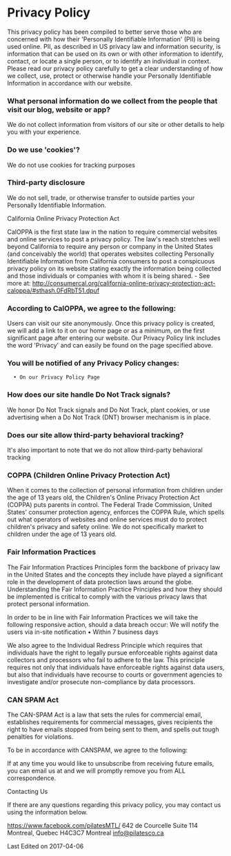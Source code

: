# Privacy Policy
This privacy policy has been compiled to better serve those who are concerned with how their 'Personally Identifiable Information' (PII) is being used online. 
PII, as described in US privacy law and information security, is information that can be used on its own or with other information to identify, contact, or locate a single person, or to identify an individual in context. 
Please read our privacy policy carefully to get a clear understanding of how we collect, use, protect or otherwise handle your Personally Identifiable Information in accordance with our website.

### What personal information do we collect from the people that visit our blog, website or app?
We do not collect information from visitors of our site or other details to help you with your experience.

### Do we use 'cookies'?

We do not use cookies for tracking purposes

### Third-party disclosure

We do not sell, trade, or otherwise transfer to outside parties your Personally Identifiable Information.


California Online Privacy Protection Act

CalOPPA is the first state law in the nation to require commercial websites and online services to post a privacy policy. 
The law's reach stretches well beyond California to require any person or company in the United States (and conceivably the world) 
that operates websites collecting Personally Identifiable Information from California consumers to post a conspicuous privacy
policy on its website stating exactly the information being collected and those individuals or companies with whom it is
being shared. - See more at: http://consumercal.org/california-online-privacy-protection-act-caloppa/#sthash.0FdRbT51.dpuf

### According to CalOPPA, we agree to the following:
Users can visit our site anonymously.
Once this privacy policy is created, we will add a link to it on our home page or as a minimum, on the first significant page after entering our website.
Our Privacy Policy link includes the word 'Privacy' and can easily be found on the page specified above.

### You will be notified of any Privacy Policy changes:
      • On our Privacy Policy Page

### How does our site handle Do Not Track signals?
We honor Do Not Track signals and Do Not Track, plant cookies, or use advertising when a Do Not Track (DNT) browser mechanism is in place.

### Does our site allow third-party behavioral tracking?
It's also important to note that we do not allow third-party behavioral tracking

### COPPA (Children Online Privacy Protection Act)
When it comes to the collection of personal information from children under the age of 13 years old, the Children's Online Privacy Protection Act (COPPA) puts parents in control. 
The Federal Trade Commission, United States' consumer protection agency, enforces the COPPA Rule,
which spells out what operators of websites and online services must do to protect children's privacy and safety online.
We do not specifically market to children under the age of 13 years old.

### Fair Information Practices

The Fair Information Practices Principles form the backbone of privacy law in the United States and the concepts they include have played a significant role in the development of data protection laws around the globe. 
Understanding the Fair Information Practice Principles and how they should be implemented is critical to comply with the various privacy laws that protect personal information.

In order to be in line with Fair Information Practices we will take the following responsive action, should a data breach occur:
We will notify the users via in-site notification
      • Within 7 business days

We also agree to the Individual Redress Principle which requires that individuals have the right to legally pursue enforceable rights against data collectors and processors who fail to adhere to the law. 
This principle requires not only that individuals have enforceable rights against data users,
but also that individuals have recourse to courts or government agencies to investigate and/or prosecute non-compliance by data processors.

### CAN SPAM Act

The CAN-SPAM Act is a law that sets the rules for commercial email, establishes requirements for commercial messages, gives 
recipients the right to have emails stopped from being sent to them, and spells out tough penalties for violations.

To be in accordance with CANSPAM, we agree to the following:

If at any time you would like to unsubscribe from receiving future emails, you can email us at
and we will promptly remove you from ALL correspondence.

Contacting Us

If there are any questions regarding this privacy policy, you may contact us using the information below.

https://www.facebook.com/pilatesMTL/
642 de Courcelle Suite 114
Montreal, Quebec H4C3C7
Montreal
info@pilatesco.ca

Last Edited on 2017-04-06
